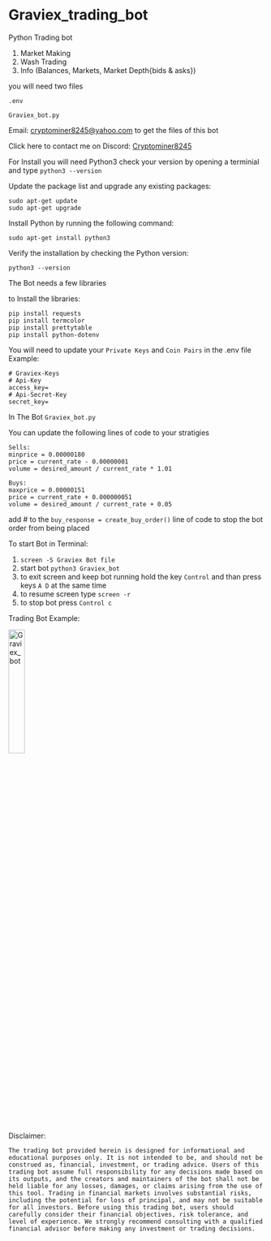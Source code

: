 # Graviex_trading_bot
Python Trading bot

1. Market Making
2. Wash Trading
3. Info (Balances, Markets, Market Depth{bids & asks})

you will need two files
```
.env

Graviex_bot.py
```

Email: cryptominer8245@yahoo.com to get the files of this bot

Click here to contact me on Discord: <a href="https://discord.com/users/412476381725720576">Cryptominer8245</a>

For Install you will need Python3
check your version by opening a terminial and type
```python3 --version```

Update the package list and upgrade any existing packages:
```
sudo apt-get update
sudo apt-get upgrade
```
Install Python by running the following command:
```
sudo apt-get install python3
```
Verify the installation by checking the Python version:
```
python3 --version
```

The Bot needs a few libraries

to Install the libraries:
```
pip install requests
pip install termcolor
pip install prettytable
pip install python-dotenv
```

You will need to update your ``Private Keys`` and ``Coin Pairs`` in the .env file
Example:
```
# Graviex-Keys
# Api-Key
access_key=
# Api-Secret-Key
secret_key=
```

In The Bot ``Graviex_bot.py``

You can update the following lines of code to your stratigies
```
Sells:
minprice = 0.00000180
price = current_rate - 0.00000001
volume = desired_amount / current_rate * 1.01

Buys:
maxprice = 0.00000151
price = current_rate + 0.000000051
volume = desired_amount / current_rate + 0.05
```
add # to the ``buy_response = create_buy_order()`` line of code to stop the bot order from being placed

To start Bot in Terminal:
1. `screen -S Graviex Bot file`
2. start bot
```python3 Graviex_bot```
3. to exit screen and keep bot running hold the key `Control` and than press keys `A D` at the same time
4. to resume screen type `screen -r`
5. to stop bot press `Control c`

Trading Bot Example:

<img src="https://user-images.githubusercontent.com/40405385/225456228-2a5081d7-9d96-4733-9e27-8d9a8f87542a.png" width="25%" alt="Graviex_bot">

Disclaimer: 

```The trading bot provided herein is designed for informational and educational purposes only. It is not intended to be, and should not be construed as, financial, investment, or trading advice. Users of this trading bot assume full responsibility for any decisions made based on its outputs, and the creators and maintainers of the bot shall not be held liable for any losses, damages, or claims arising from the use of this tool. Trading in financial markets involves substantial risks, including the potential for loss of principal, and may not be suitable for all investors. Before using this trading bot, users should carefully consider their financial objectives, risk tolerance, and level of experience. We strongly recommend consulting with a qualified financial advisor before making any investment or trading decisions.```
